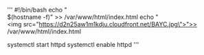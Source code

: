 '''
#!/bin/bash
echo "<br> $(hostname -f)" >> /var/www/html/index.html
echo "<br><img src=\"https://d2n25aw1m1kdju.cloudfront.net/BAYC.jpg\">">> /var/www/html/index.html

systemctl start httpd
systemctl enable httpd
'''
